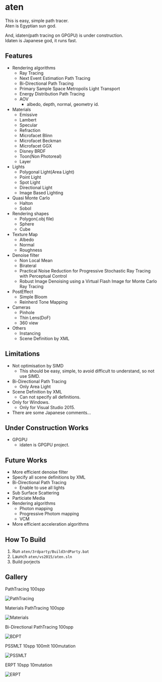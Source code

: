 # aten

This is easy, simple path tracer.<br>
Aten is Egyptian sun god.

And, idaten(path tracing on GPGPU) is under construction.<br>
Idaten is Japanese god, it runs fast.

## Features


- Rendering algorithms
  - Ray Tracing
  - Next Event Estimation Path Tracing
  - Bi-Directional Path Tracing
  - Primary Sample Space Metropolis Light Transport
  - Energy Distribution Path Tracing
  - AOV
    - albedo, depth, normal, geometry id.
- Materials
  - Emissive
  - Lambert
  - Specular
  - Refraction
  - Microfacet Blinn
  - Microfacet Beckman
  - Microfacet GGX
  - Disney BRDF
  - Toon(Non Photoreal)
  - Layer
- Lights
  - Polygonal Light(Area Light)
  - Point Light
  - Spot Light
  - Directional Light
  - Image Based Lighting
- Quasi Monte Carlo
  - Halton
  - Sobol
- Rendering shapes
  - Polygon(.obj file)
  - Sphere
  - Cube
- Texture Map
  - Albedo
  - Normal
  - Roughness
- Denoise filter
  - Non Local Mean
  - Birateral
  - Practical Noise Reduction for Progressive Stochastic Ray Tracing with Perceptual Control
  - Robust Image Denoising using a Virtual Flash Image for Monte Carlo Ray Tracing
- PostEffect
  - Simple Bloom
  - Reinherd Tone Mapping
- Cameras
  - Pinhole
  - Thin Lens(DoF)
  - 360 view
- Others
  - Instancing
  - Scene Definition by XML

## Limitations
  
- Not optimisation by SIMD
  - This should be easy, simple, to avoid difficult to understand, so not use SIMD.
- Bi-Directional Path Tracing
  - Only Area Light
- Scene Definition by XML
  - Can not specify all definitions.
- Only for Windows.
  - Only for Visual Studio 2015.
- There are some Japanese comments...

## Under Construction Works

- GPGPU
  - idaten is GPGPU project.

## Future Works

- More efficient denoise filter
- Specify all scene definitions by XML
- Bi-Directional Path Tracing
  - Enable to use all lights
- Sub Surface Scattering
- Particiate Media
- Rendering algorithms
  - Photon mapping
  - Progressive Photom mapping
  - VCM
- More efficient acceleration algorithms

## How To Build

1. Run `aten/3rdparty/Build3rdParty.bat`
2. Launch `aten/vs2015/aten.sln`
3. Build porjects

## Gallery

PathTracing 100spp

![PathTracing](gallery/pt100.png)

Materials PathTracing 100spp

![Materials](gallery/pt100_mtrl.png)

Bi-Directional PathTracing 100spp

![BDPT](gallery/bdpt100.png)

PSSMLT 10spp 100mlt 100mutation

![PSSMLT](gallery/pssmlt_10spp_100mutation_100mlt.png)

ERPT 10spp 10mutation

![ERPT](gallery/erpt_10spp_10mutation.png)
